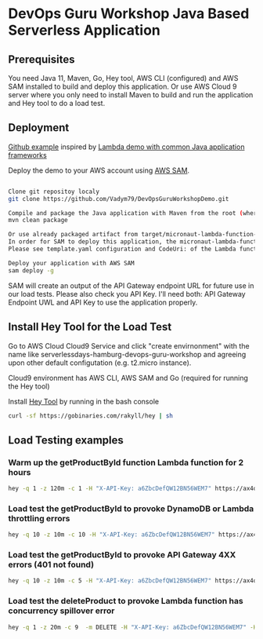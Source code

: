 # DevOps Guru Workshop Java Based Serverless Application

## Prerequisites

You need Java 11, Maven, Go, Hey tool, AWS CLI (configured) and AWS SAM installed to build and deploy this application.
Or use AWS Cloud 9 server where you only need to install Maven to build and run the application and Hey tool to do a load test.


## Deployment

[Github example](https://github.com/Vadym79/DevOpsGuruWorkshopDemo) inspired by [Lambda demo with common Java application frameworks](https://github.com/aws-samples/serverless-java-frameworks-samples)
 
Deploy the demo to your AWS account using [AWS SAM](https://aws.amazon.com/serverless/sam/).


```bash

Clone git repositoy localy
git clone https://github.com/Vadym79/DevOpsGuruWorkshopDemo.git

Compile and package the Java application with Maven from the root (where pom.xml is located) of the project
mvn clean package

Or use already packaged artifact from target/micronaut-lambda-function-1.0.0-SNAPSHOT.jar
In order for SAM to deploy this application, the micronaut-lambda-function-1.0.0-SNAPSHOT.jar should be placed in the subfolder called target.
Please see template.yaml configuration and CodeUri: of the Lambda function 

Deploy your application with AWS SAM
sam deploy -g
```
SAM will create an output of the API Gateway endpoint URL for future use in our load tests.
Please also check you API Key. I'll need both: API Gateway Endpoint UWL and API Key to use the application properly.  

## Install Hey Tool for the Load Test

Go to AWS Cloud Cloud9 Service and click "create envirnonment" with the name like serverlessdays-hamburg-devops-guru-workshop
and agreeing upon other default configutation (e.g. t2.micro instance).

Cloud9 environment has AWS CLI, AWS SAM and Go (required for running the Hey tool)

Install [Hey Tool](https://github.com/rakyll/hey) by running in the bash console

```bash
curl -sf https://gobinaries.com/rakyll/hey | sh
```

##  Load Testing examples

### Warm up the getProductById function Lambda function for 2 hours

```bash
hey -q 1 -z 120m -c 1 -H "X-API-Key: a6ZbcDefQW12BN56WEM7" https://ax4q0xu5ka.execute-api.eu-central-1.amazonaws.com/prod/products/1
```

### Load test the getProductById to provoke DynamoDB or Lambda throttling  errors 

```bash
hey -q 10 -z 10m -c 10 -H "X-API-Key: a6ZbcDefQW12BN56WEM7" https://ax4q0xu5ka.execute-api.eu-central-1.amazonaws.com/prod/products/1
```

### Load test the getProductById to provoke API Gateway 4XX errors (401 not found)

```bash
hey -q 10 -z 10m -c 5 -H "X-API-Key: a6ZbcDefQW12BN56WEM7" https://ax4q0xu5ka.execute-api.eu-central-1.amazonaws.com/prod/products/200
```


### Load test the deleteProduct to provoke Lambda function has concurrency spillover error

```bash
hey -q 1 -z 20m -c 9  -m DELETE -H "X-API-Key: a6ZbcDefQW12BN56WEM7" -H  "Content-Type: application/json;charset=utf-8" https://ax4q0xu5ka.execute-api.eu-central-1.amazonaws.com/prod/products/11
```



